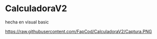 # CalculadoraV2
hecha en visual basic 

https://raw.githubusercontent.com/FapCod/CalculadoraV2/Captura.PNG
